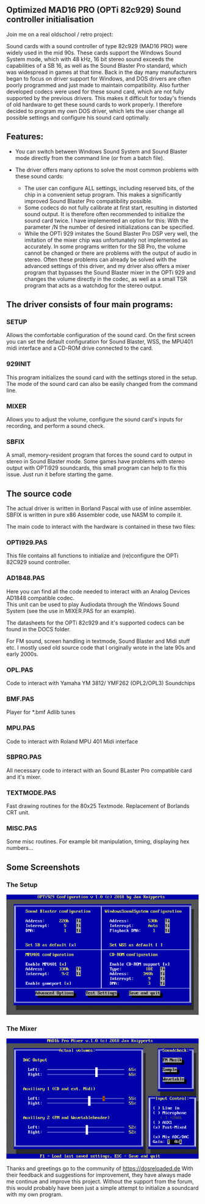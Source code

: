 ## Optimized MAD16 PRO (OPTi 82c929) Sound controller initialisation


Join me on a real oldschool / retro project:

Sound cards with a sound controller of type 82c929 (MAD16 PRO) were widely used in the mid 90s. These cards support the Windows Sound System mode, which with 48 kHz, 16 bit stereo sound exceeds the capabilities of a SB 16, as well as the Sound Blaster Pro standard, which was widespread in games at that time. 
Back in the day many manufacturers began to focus on driver support for Windows, and DOS drivers are often poorly programmed and just made to maintain compatibility. Also further developed codecs were used for these sound card, which are not fully supported by the previous drivers. This makes it difficult for today's friends of old hardware to get these sound cards to work properly. 
I therefore decided to program my own DOS driver, which lets the user change all possible settings and configure his sound card optimally.

## Features:
- You can switch between Windows Sound System and Sound Blaster mode directly from the command line (or from a batch file). 

- The driver offers many options to solve the most common problems with these sound cards:

  - The user can configure ALL settings, including reserved bits, of the chip in a convenient setup program. 
    This makes a significantly improved Sound Blaster Pro compatibility possible.
  - Some codecs do not fully calibrate at first start, resulting in distorted sound output. 
    It is therefore often recommended to initialize the sound card twice. 
    I have implemented an option for this: With the parameter /N the number of desired initializations can be specified. 
  - While the OPTi 929 imitates the Sound Blaster Pro DSP very well, the imitation of the mixer chip was unfortunately 
    not implemented as accurately. In some programs written for the SB Pro, the volume cannot be changed or there are problems 
    with the output of audio in stereo.
    Often these problems can already be solved with the advanced settings of this driver, and my driver also offers a mixer program 
    that bypasses the Sound Blaster mixer in the OPTi 929 and changes the volume directly in the codec, 
    as well as a small TSR program that acts as a watchdog for the stereo output.


## The driver consists of four main programs:

### SETUP
Allows the comfortable configuration of the sound card. 
On the first screen you can set the default configuration for Sound Blaster, 
WSS, the MPU401 midi interface and a CD-ROM drive connected to the card.

### 929INIT
This program initializes the sound card with the settings stored in the setup. 
The mode of the sound card can also be easily changed from the command line.

### MIXER
Allows you to adjust the volume, configure the sound card's inputs for recording, and perform a sound check.

### SBFIX
A small, memory-resident program that forces the sound card to output in stereo in Sound Blaster mode. 
Some games have problems with stereo output with OPTi929 soundcards, this small program can help to fix this issue.
Just run it before starting the game. 


## The source code
The actual driver is written in Borland Pascal with use of inline assembler. SBFIX is written in pure x86 Assembler code, use NASM to compile it.


The main code to interact with the hardware is contained in these two files:

### OPTI929.PAS 
This file contains all functions to initialize and (re)configure the OPTi 82C929 sound controller.

### AD1848.PAS 
Here you can find all the code needed to interact with an Analog Devices AD1848 compatible codec.  
This unit can be used to play Audiodata through the Windows Sound System (see the use in MIXER.PAS for an example). 

The datasheets for the OPTi 82c929 and it's supported codecs can be found in the DOCS folder.

For FM sound, screen handling in textmode, Sound Blaster and Midi stuff etc. I mostly used old source code that I originally wrote in the late 90s and early 2000s.

### OPL.PAS 
Code to interact with  Yamaha YM 3812/ YMF262 (OPL2/OPL3) Soundchips

### BMF.PAS 
Player for *.bmf Adlib tunes

### MPU.PAS 
Code to interact with Roland MPU 401 Midi interface

### SBPRO.PAS
All necessary code to interact with an Sound BLaster Pro compatible card and it's mixer.

### TEXTMODE.PAS 
Fast drawing routines for the 80x25 Textmode. Replacement of Borlands CRT unit.

### MISC.PAS  
Some misc routines. For example bit manipulation, timing, displaying hex numbers...


## Some Screenshots
### The Setup
![Alt text](https://github.com/JKnipperts/OPTi82c929_Driver/blob/master/screen_001.png?raw=true "Title")

### The Mixer
![Alt text](https://github.com/JKnipperts/OPTi82c929_Driver/blob/master/screen_002.png?raw=true "Title")

Thanks and greetings go to the community of https://dosreloaded.de  With their feedback and suggestions for improvement, they have always made me continue and improve this project. Without the support from the forum, this would probably have been just a simple attempt to initialize a soundcard with my own program.
